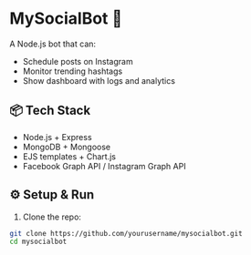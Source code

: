 # MySocialBot 🤖

A Node.js bot that can:
- Schedule posts on Instagram
- Monitor trending hashtags
- Show dashboard with logs and analytics

## 📦 Tech Stack
- Node.js + Express
- MongoDB + Mongoose
- EJS templates + Chart.js
- Facebook Graph API / Instagram Graph API

## ⚙️ Setup & Run

1. Clone the repo:
```bash
git clone https://github.com/yourusername/mysocialbot.git
cd mysocialbot
